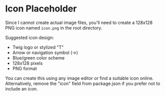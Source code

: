 # Icon Placeholder

Since I cannot create actual image files, you'll need to create a 128x128 PNG icon named `icon.png` in the root directory.

Suggested icon design:
- Twig logo or stylized "T"
- Arrow or navigation symbol (→)
- Blue/green color scheme
- 128x128 pixels
- PNG format

You can create this using any image editor or find a suitable icon online.
Alternatively, remove the "icon" field from package.json if you prefer not to include an icon.
